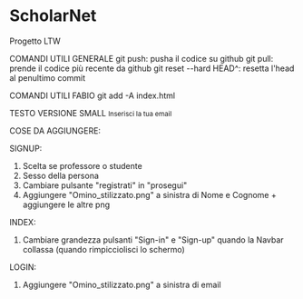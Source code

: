# ScholarNet
Progetto LTW

COMANDI UTILI GENERALE
git push: pusha il codice su github
git pull: prende il codice più recente da github
git reset --hard HEAD^: resetta l'head al penultimo commit


COMANDI UTILI FABIO
git add -A index.html



TESTO VERSIONE SMALL
<small id="emailSmall" class="form-text text-muted">Inserisci la tua email</small>

COSE DA AGGIUNGERE:

SIGNUP:
1) Scelta se professore o studente
2) Sesso della persona
3) Cambiare pulsante "registrati" in "prosegui"
4) Aggiungere "Omino_stilizzato.png" a sinistra di Nome e Cognome + aggiungere le altre png

INDEX:
1) Cambiare grandezza pulsanti "Sign-in" e "Sign-up" quando la Navbar collassa (quando rimpicciolisci lo schermo)

LOGIN:
1) Aggiungere "Omino_stilizzato.png" a sinistra di email
